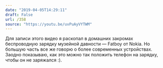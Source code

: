 ```yaml
---
date: "2019-04-05T14:29:11"
draft: False
url: /358
source: "https://youtu.be/uvPuAyVYTWM"
---
```


Для записи этого видео я раскопал в домашних закромах беспроводную зарядку музейной давности — Fatboy от Nokia. Но большую часть все же говорю о более современных устройствах. Заодно показываю, как это можно так положить телефон на зарядку, чтобы он не заряжался :).
